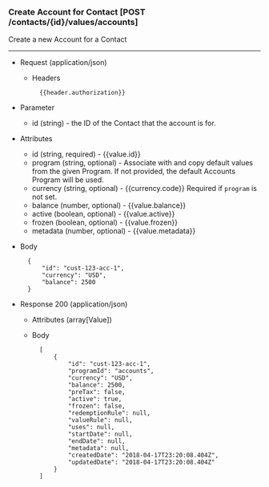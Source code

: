 ### Create Account for Contact [POST /contacts/{id}/values/accounts]

Create a new Account for a Contact

---
+ Request (application/json)
    + Headers
    
            {{header.authorization}}
        
+ Parameter
    + id (string) - the ID of the Contact that the account is for.

+ Attributes
    + id (string, required) - {{value.id}}
    + program (string, optional) - Associate with and copy default values from the given Program. If not provided, the default Accounts Program will be used.
    + currency (string, optional) - {{currency.code}} Required if `program` is not set.
    + balance (number, optional) - {{value.balance}}
    + active (boolean, optional) - {{value.active}}
    + frozen (boolean, optional) - {{value.frozen}}
    + metadata (number, optional) - {{value.metadata}}
    
+ Body

        {
            "id": "cust-123-acc-1",
            "currency": "USD",
            "balance": 2500
        }


+ Response 200 (application/json)
    + Attributes (array[Value])

    + Body

            [
                {
                    "id": "cust-123-acc-1",
                    "programId": "accounts",
                    "currency": "USD",
                    "balance": 2500, 
                    "preTax": false,
                    "active": true,
                    "frozen": false,
                    "redemptionRule": null,
                    "valueRule": null,
                    "uses": null,
                    "startDate": null,
                    "endDate": null,
                    "metadata": null,
                    "createdDate": "2018-04-17T23:20:08.404Z",
                    "updatedDate": "2018-04-17T23:20:08.404Z"
                }
            ]
